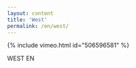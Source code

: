 ```yaml
---
layout: content
title: 'West'
permalink: /en/west/
---
```

{% include vimeo.html id="506596581" %}

WEST EN
